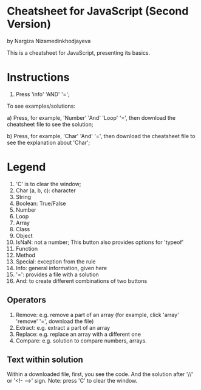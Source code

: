# Cheatsheet for JavaScript (Second Version) 
by Nargiza Nizamedinkhodjayeva 

This is a cheatsheet for JavaScript, presenting its basics. 

# Instructions 
 1. Press 'info' 'AND' '='; 

 To see examples/solutions: 
 
 a) Press, for example, 'Number' 'And' 'Loop' '=', then download the cheatsheet file to see the solution;

 b) Press, for example, 'Char' 'And' '=', then download the cheatsheet file to see the explanation about 'Char';  

# Legend
1. 'C' is to clear the window;
2. Char (a, b, c):  character 
3. String
4. Boolean: True/False
5. Number
6. Loop  
7. Array
8. Class
9. Object 
10. IsNaN: not a number; 
This button also provides options for 'typeof' 
11. Function
12. Method
13. Special: exception from the rule 
14. Info: general information, given here 
15. '=': provides a file with a solution 
16. And: to create different combinations of two buttons

## Operators 
1. Remove: e.g. remove a part of an array (for example, click 'array' 'remove' '=', download the file)
2. Extract: e.g. extract a part of an array 
3. Replace: e.g. replace an array with a different one 
4. Compare: e.g. solution to compare numbers, arrays.    

## Text within solution 
Within a downloaded file, first, you see the code. And the solution after  '//' or '<!- -->' sign. 
Note: press 'C' to clear the window. 


